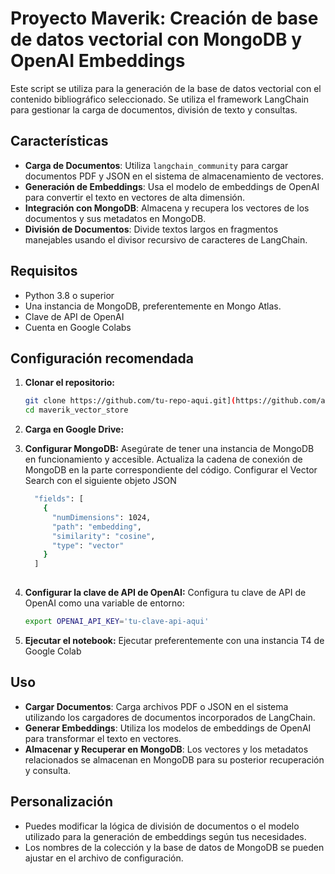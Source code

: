 
# Proyecto Maverik: Creación de base de datos vectorial con MongoDB y OpenAI Embeddings

Este script se utiliza para la generación de la base de datos vectorial con el contenido bibliográfico seleccionado. Se utiliza el framework LangChain para gestionar la carga de documentos, división de texto y consultas.

## Características

- **Carga de Documentos**: Utiliza `langchain_community` para cargar documentos PDF y JSON en el sistema de almacenamiento de vectores.
- **Generación de Embeddings**: Usa el modelo de embeddings de OpenAI para convertir el texto en vectores de alta dimensión.
- **Integración con MongoDB**: Almacena y recupera los vectores de los documentos y sus metadatos en MongoDB.
- **División de Documentos**: Divide textos largos en fragmentos manejables usando el divisor recursivo de caracteres de LangChain.

## Requisitos

- Python 3.8 o superior
- Una instancia de MongoDB, preferentemente en Mongo Atlas.
- Clave de API de OpenAI
- Cuenta en Google Colabs

## Configuración recomendada

1. **Clonar el repositorio:**
   ```bash
   git clone https://github.com/tu-repo-aqui.git](https://github.com/abreuerUade/maverik_vector_store.git
   cd maverik_vector_store
   ```

2. **Carga en Google Drive:**


3. **Configurar MongoDB:**
   Asegúrate de tener una instancia de MongoDB en funcionamiento y accesible. Actualiza la cadena de conexión de MongoDB en la parte correspondiente del código. Configurar el Vector Search con el siguiente objeto JSON
   ```bash
     "fields": [
       {
         "numDimensions": 1024,
         "path": "embedding",
         "similarity": "cosine",
         "type": "vector"
       }
     ]
  

4. **Configurar la clave de API de OpenAI:**
   Configura tu clave de API de OpenAI como una variable de entorno:
   ```bash
   export OPENAI_API_KEY='tu-clave-api-aqui'
   ```

5. **Ejecutar el notebook:**
   Ejecutar preferentemente con una instancia T4 de Google Colab

## Uso

- **Cargar Documentos**: Carga archivos PDF o JSON en el sistema utilizando los cargadores de documentos incorporados de LangChain.
- **Generar Embeddings**: Utiliza los modelos de embeddings de OpenAI para transformar el texto en vectores.
- **Almacenar y Recuperar en MongoDB**: Los vectores y los metadatos relacionados se almacenan en MongoDB para su posterior recuperación y consulta.

## Personalización

- Puedes modificar la lógica de división de documentos o el modelo utilizado para la generación de embeddings según tus necesidades.
- Los nombres de la colección y la base de datos de MongoDB se pueden ajustar en el archivo de configuración.

